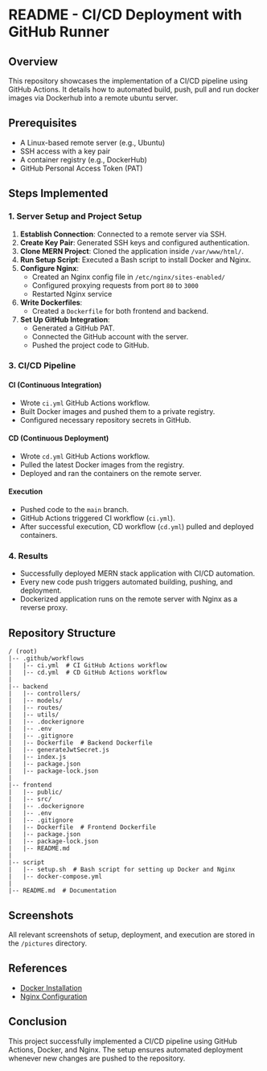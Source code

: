 # README - CI/CD Deployment with GitHub Runner

## Overview
This repository showcases the implementation of a CI/CD pipeline using GitHub Actions. It details how to automated build, push, pull and run docker images via Dockerhub into a remote ubuntu server.

## Prerequisites
- A Linux-based remote server (e.g., Ubuntu)
- SSH access with a key pair
- A container registry (e.g., DockerHub)
- GitHub Personal Access Token (PAT)

## Steps Implemented

### 1. Server Setup and Project Setup
1. **Establish Connection**: Connected to a remote server via SSH.
2. **Create Key Pair**: Generated SSH keys and configured authentication.
3. **Clone MERN Project**: Cloned the application inside `/var/www/html/`.
4. **Run Setup Script**: Executed a Bash script to install Docker and Nginx.
5. **Configure Nginx**:
   - Created an Nginx config file in `/etc/nginx/sites-enabled/`
   - Configured proxying requests from port `80` to `3000`
   - Restarted Nginx service
5. **Write Dockerfiles**:
   - Created a `Dockerfile` for both frontend and backend.
7. **Set Up GitHub Integration**:
   - Generated a GitHub PAT.
   - Connected the GitHub account with the server.
   - Pushed the project code to GitHub.

### 3. CI/CD Pipeline
#### CI (Continuous Integration)
- Wrote `ci.yml` GitHub Actions workflow.
- Built Docker images and pushed them to a private registry.
- Configured necessary repository secrets in GitHub.

#### CD (Continuous Deployment)
- Wrote `cd.yml` GitHub Actions workflow.
- Pulled the latest Docker images from the registry.
- Deployed and ran the containers on the remote server.

#### Execution
- Pushed code to the `main` branch.
- GitHub Actions triggered CI workflow (`ci.yml`).
- After successful execution, CD workflow (`cd.yml`) pulled and deployed containers.

### 4. Results
- Successfully deployed MERN stack application with CI/CD automation.
- Every new code push triggers automated building, pushing, and deployment.
- Dockerized application runs on the remote server with Nginx as a reverse proxy.

## Repository Structure
```
/ (root)
|-- .github/workflows
|   |-- ci.yml  # CI GitHub Actions workflow
|   |-- cd.yml  # CD GitHub Actions workflow
|
|-- backend
|   |-- controllers/
|   |-- models/
|   |-- routes/
|   |-- utils/
|   |-- .dockerignore
|   |-- .env
|   |-- .gitignore
|   |-- Dockerfile  # Backend Dockerfile
|   |-- generateJwtSecret.js
|   |-- index.js
|   |-- package.json
|   |-- package-lock.json
|
|-- frontend
|   |-- public/
|   |-- src/
|   |-- .dockerignore
|   |-- .env
|   |-- .gitignore
|   |-- Dockerfile  # Frontend Dockerfile
|   |-- package.json
|   |-- package-lock.json
|   |-- README.md
|
|-- script
|   |-- setup.sh  # Bash script for setting up Docker and Nginx
|   |-- docker-compose.yml
|
|-- README.md  # Documentation
```

## Screenshots
All relevant screenshots of setup, deployment, and execution are stored in the `/pictures` directory.

## References
- [Docker Installation](https://www.digitalocean.com/community/tutorials/how-to-install-and-use-docker-on-ubuntu-20-04)
- [Nginx Configuration](https://www.digitalocean.com/community/tutorials/understanding-the-nginx-configuration-file-structure-and-configuration-contexts#the-location-context)

## Conclusion
This project successfully implemented a CI/CD pipeline using GitHub Actions, Docker, and Nginx. The setup ensures automated deployment whenever new changes are pushed to the repository.

